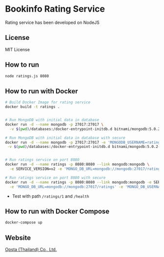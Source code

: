 # Bookinfo Rating Service

Rating service has been developed on NodeJS

## License

MIT License


## How to run

```bash
node ratings.js 8080
```


## How to run with Docker

```bash
# Build Docker Image for rating service
docker build -t ratings .


# Run MongoDB with initial data in database
docker run -d --name mongodb -p 27017:27017 \
  -v $(pwd)/databases:/docker-entrypoint-initdb.d bitnami/mongodb:5.0.2-debian-10-r2

# Run MongoDB with initial data in database with secure
docker run -d --name mongodb -p 27017:27017 -e 'MONGODB_USERNAME=ratings' -e 'MONGODB_PASSWORD=CHANGEME' -e 'MONGODB_DATABASE=ratings' \
 -v $(pwd)/databases:/docker-entrypoint-initdb.d bitnami/mongodb:5.0.2-debian-10-r2


# Run ratings service on port 8080
docker run -d --name ratings -p 8080:8080 --link mongodb:mongodb \
  -e SERVICE_VERSION=v2 -e 'MONGO_DB_URL=mongodb://mongodb:27017/ratings' ratings

# Run ratings service on port 8080 with secure
docker run -d --name ratings -p 8080:8080 --link mongodb:mongodb -e SERVICE_VERSION=v2 \
  -e 'MONGO_DB_URL=mongodb://mongodb:27017/ratings' -e 'MONGO_DB_USERNAME=ratings' -e 'MONGO_DB_PASSWORD=CHANGEME' ratings
```

* Test with path `/ratings/1` and `/health`


## How to run with Docker Compose

```bash
docker-compose up
```


## Website

[Opsta (Thailand) Co., Ltd. ](https://www.opsta.co.th)
